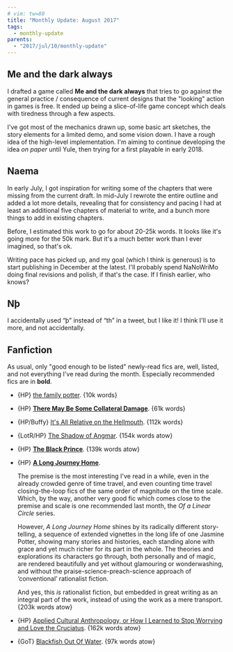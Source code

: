 ```yaml
---
# vim: tw=80
title: "Monthly Update: August 2017"
tags:
  - monthly-update
parents:
  - "2017/jul/10/monthly-update"
---
```


## Me and the dark always

I drafted a game called **Me and the dark always** that tries to go against the
general practice / consequence of current designs that the "looking" action in
games is free. It ended up being a slice-of-life game concept which deals with
tiredness through a few aspects.

I've got most of the mechanics drawn up, some basic art sketches, the story
elements for a limited demo, and some vision down. I have a rough idea of the
high-level implementation. I'm aiming to continue developing the idea _on paper_
until Yule, then trying for a first playable in early 2018.

## Naema

In early July, I got inspiration for writing some of the chapters that were
missing from the current draft. In mid-July I rewrote the entire outline and
added a lot more details, revealing that for consistency and pacing I had at
least an additional five chapters of material to write, and a bunch more things
to add in existing chapters.

Before, I estimated this work to go for about 20-25k words. It looks like it's
going more for the 50k mark. But it's a much better work than I ever imagined,
so that's ok.

Writing pace has picked up, and my goal (which I think is generous) is to start
publishing in December at the latest. I'll probably spend NaNoWriMo doing final
revisions and polish, if that's the case. If I finish earlier, who knows?

## Nþ

I accidentally used “þ” instead of “th” in a tweet, but I like it! I think I'll
use it more, and not accidentally.

## Fanfiction

As usual, only "good enough to be listed" newly-read fics are, well, listed, and
not everything I've read during the month. Especially recommended fics are in
**bold**.

 - {HP} [the family potter](https://archiveofourown.org/works/10566861). {10k words}
 - {HP} **[There May Be Some Collateral Damage](https://archiveofourown.org/works/5030443)**. {61k words}
 - {HP/Buffy} [It's All Relative on the Hellmouth](https://www.fanfiction.net/s/2985538). {112k words}
 - {LotR/HP} [The Shadow of Angmar](https://www.fanfiction.net/s/11115934). {154k words atow}
 - {HP} **[The Black Prince](https://www.fanfiction.net/s/11098283)**. {139k words atow}

 - {HP} **[A Long Journey Home](https://www.fanfiction.net/s/9860311)**.

   The premise is the most interesting I've read in a while, even in the already
   crowded genre of time travel, and even counting time travel closing-the-loop
   fics of the same order of magnitude on the time scale. Which, by the way,
   another very good fic which comes close to the premise and scale is one
   recommended last month, the _Of a Linear Circle_ series.

   However, _A Long Journey Home_ shines by its radically different
   story-telling, a sequence of extended vignettes in the long life of one
   Jasmine Potter, showing many stories and histories, each standing alone with
   grace and yet much richer for its part in the whole. The theories and
   explorations its characters go through, both personally and of magic, are
   rendered beautifully and yet without glamouring or wonderwashing, and without
   the praise-science-preach-science approach of ‘conventional’ rationalist
   fiction.

   And yes, this _is_ rationalist fiction, but embedded in great writing as an
   integral part of the work, instead of using the work as a mere transport.
   {203k words atow}

 - {HP} [Applied Cultural Anthropology, or How I Learned to Stop Worrying and Love the Cruciatus](https://www.fanfiction.net/s/9238861). {162k words atow}
 - {GoT} [Blackfish Out Of Water](https://www.fanfiction.net/s/11921280). {97k words atow}
